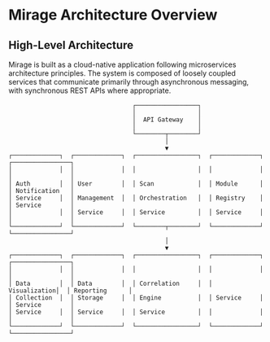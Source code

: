 # Mirage Architecture Overview

## High-Level Architecture

Mirage is built as a cloud-native application following microservices architecture principles. The system is composed of loosely coupled services that communicate primarily through asynchronous messaging, with synchronous REST APIs where appropriate.

```
                                  ┌─────────────────┐
                                  │                 │
                                  │  API Gateway    │
                                  │                 │
                                  └────────┬────────┘
                                           │
                                           ▼
┌─────────────┐  ┌─────────────┐  ┌─────────────────┐  ┌─────────────┐  ┌────────────────┐
│             │  │             │  │                 │  │             │  │                │
│ Auth        │  │ User        │  │ Scan            │  │ Module      │  │ Notification   │
│ Service     │  │ Management  │  │ Orchestration   │  │ Registry    │  │ Service        │
│             │  │ Service     │  │ Service         │  │ Service     │  │                │
└─────────────┘  └─────────────┘  └────────┬────────┘  └─────────────┘  └────────────────┘
                                           │
                                           ▼
┌─────────────┐  ┌─────────────┐  ┌─────────────────┐  ┌─────────────┐  ┌────────────────┐
│             │  │             │  │                 │  │             │  │                │
│ Data        │  │ Data        │  │ Correlation     │  │ Visualization│  │ Reporting      │
│ Collection  │  │ Storage     │  │ Engine          │  │ Service     │  │ Service        │
│ Service     │  │ Service     │  │ Service         │  │             │  │                │
└─────────────┘  └─────────────┘  └─────────────────┘  └─────────────┘  └────────────────┘
```
